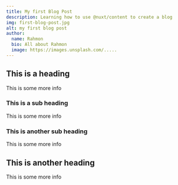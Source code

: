 ```yaml
---
title: My first Blog Post
description: Learning how to use @nuxt/content to create a blog
img: first-blog-post.jpg
alt: my first blog post
author:
  name: Rahmon
  bio: All about Rahmon
  image: https://images.unsplash.com/.....
---
```


## This is a heading

This is some more info

### This is a sub heading

This is some more info

### This is another sub heading

This is some more info

## This is another heading

This is some more info
